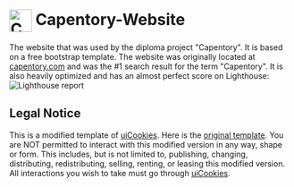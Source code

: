 #  <img src="https://josipdomazetdev.github.io/Capentory-Website/assets/images/content/icon.png" alt="Capentory logo" width="40" height="40" align="center"/> Capentory-Website
The website that was used by the diploma project "Capentory". It is based on a free bootstrap template. The website was originally located at [capentory.com](https://www.capentory.com/) and was the #1 search result for the term "Capentory". It is also heavily optimized and has an almost perfect score on Lighthouse:
<img src="https://josipdomazetdev.github.io/Capentory-Website/.design/page_quality.png" alt="Lighthouse report" align="center"/>


## Legal Notice
This is a modified template of [uiCookies](https://uicookies.com/). Here is the [original template](https://uicookies.com/downloads/landing-free-onepage-bootstrap-4-template/). You are NOT permitted to interact with this modified version in any way, shape or form. This includes, but is not limited to, publishing, changing, distributing, redistributing, selling, renting, or leasing this modified version. All interactions you wish to take must go through [uiCookies](https://uicookies.com/). 
